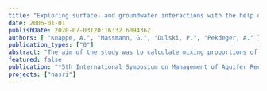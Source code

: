 ```yaml
---
title: "Exploring surface- and groundwater interactions with the help of environmental tracers and wastewater indicators in Berlin/Germany"
date: 2006-01-01
publishDate: 2020-07-03T20:16:32.609436Z
authors: [ "Knappe, A.", "Massmann, G.", "Dulski, P.", "Pekdeger, A." ]
publication_types: ["0"]
abstract: "The aim of the study was to calculate mixing proportions of treated wastewater in the surface water and production wells during bank filtration as well as the travel times to observation and abstraction wells. For this purpose, a variety of tracers such as the stable isotopes deuterium (D) and 18O and several wastewater indicators like chloride, EDTA (ethylenediaminetetraacetic acid), boron and the rare earth element (REE) gadolinium (Gd) are used and compared to each other. Time series measurements in the surface water could be traced back in bank filtrates and raw water. Gd-DTPA was found to be a useful sewage indicator, even though it is biodegradable at favourable conditions at very slow rates. The travel times of the bank filtrates were obtained by the analysis of the peak shift in time-series of the tracer. Most tracers were found to be applicable but best results were obtained with the stable isotopes."
featured: false
publication: "*5th International Symposium on Management of Aquifer Recharge / IHP-VI, Series on Groundwater*"
projects: ["nasri"]
---
```


